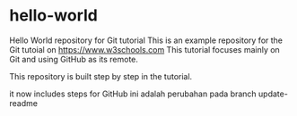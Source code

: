 # hello-world
Hello World repository for Git tutorial
This is an example repository for the Git tutoial on https://www.w3schools.com
This tutorial focuses mainly on Git and using GitHub as its remote.  

This repository is built step by step in the tutorial.

it now includes steps for GitHub
ini adalah perubahan pada branch update-readme